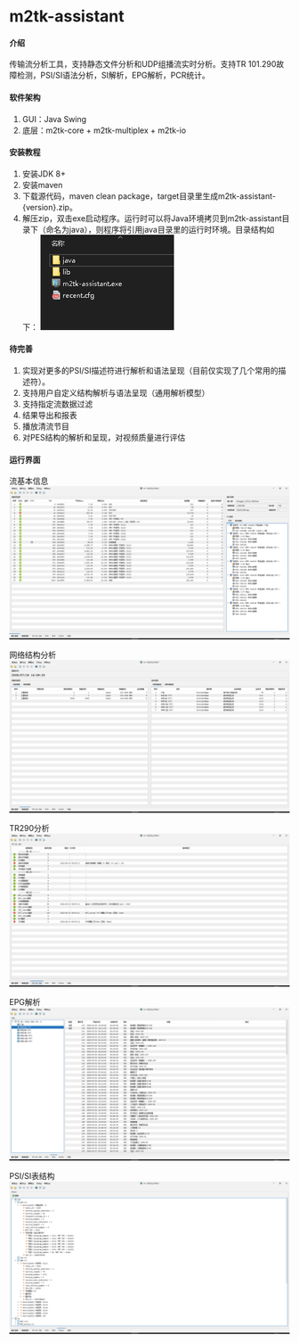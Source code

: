 # m2tk-assistant

#### 介绍
传输流分析工具，支持静态文件分析和UDP组播流实时分析。支持TR 101.290故障检测，PSI/SI语法分析，SI解析，EPG解析，PCR统计。

#### 软件架构
1.  GUI：Java Swing
2.  底层：m2tk-core + m2tk-multiplex + m2tk-io


#### 安装教程

1.  安装JDK 8+
2.  安装maven
3.  下载源代码，maven clean package，target目录里生成m2tk-assistant-{version}.zip。
4.  解压zip，双击exe启动程序。运行时可以将Java环境拷贝到m2tk-assistant目录下（命名为java），则程序将引用java目录里的运行时环境。目录结构如下：
![目录结构](6.png)


#### 待完善

1.  实现对更多的PSI/SI描述符进行解析和语法呈现（目前仅实现了几个常用的描述符）。
2.  支持用户自定义结构解析与语法呈现（通用解析模型）
3.  支持指定流数据过滤
4.  结果导出和报表
5.  播放清流节目
6.  对PES结构的解析和呈现，对视频质量进行评估


#### 运行界面

流基本信息
![流基本信息](screenshots1.png)

网络结构分析
![SI信息（网络结构分析）](screenshots2.png)

TR290分析
![TR290分析](screenshots3.png)

EPG解析
![EPG信息](screenshots4.png)

PSI/SI表结构
![PSI/SI表结构](screenshots5.png)